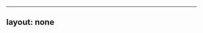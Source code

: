 ---
layout: none
-----

<RedoclyAPIBlock src="/firefly-services/docs/photoshop_text.json" width="600px" disableSidebar hideTryItPanel />
